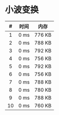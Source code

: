 # 小波变换

| #          | 时间                           | 内存                           |
|:----------:|:------------------------------:|:------------------------------:|
|1|0 ms|776 KB|
|2|0 ms|788 KB|
|3|0 ms|792 KB|
|4|0 ms|756 KB|
|5|0 ms|792 KB|
|6|0 ms|756 KB|
|7|0 ms|788 KB|
|8|0 ms|780 KB|
|9|0 ms|788 KB|
|10|0 ms|760 KB|
